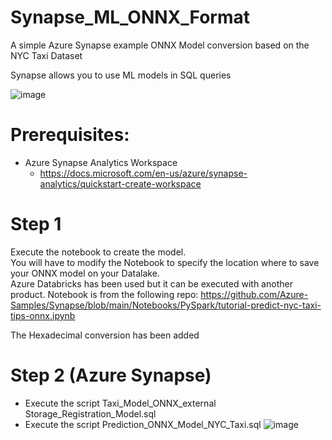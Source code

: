 # Synapse_ML_ONNX_Format
A simple Azure Synapse example ONNX Model conversion based on the NYC Taxi Dataset

Synapse allows you to use ML models in SQL queries

![image](https://user-images.githubusercontent.com/49620357/120843079-ab24f380-c53b-11eb-901b-77c231b0797a.png)

# Prerequisites:
* Azure Synapse Analytics Workspace
  * https://docs.microsoft.com/en-us/azure/synapse-analytics/quickstart-create-workspace


# Step 1

Execute the notebook to create the model.
<br> You will have to modify the Notebook to specify the location where to save your ONNX model on your Datalake.
<br>Azure Databricks has been used but it can be executed with another product.
Notebook is from the following repo:
https://github.com/Azure-Samples/Synapse/blob/main/Notebooks/PySpark/tutorial-predict-nyc-taxi-tips-onnx.ipynb

The Hexadecimal conversion has been added

# Step 2 (Azure Synapse)

* Execute the script Taxi_Model_ONNX_external Storage_Registration_Model.sql
* Execute the script Prediction_ONNX_Model_NYC_Taxi.sql
![image](https://user-images.githubusercontent.com/49620357/120854209-d6fba580-c54a-11eb-8403-f12cee208d78.png)
